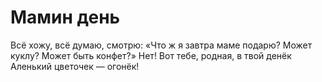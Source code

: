 # Мамин день

Всё хожу, всё думаю, смотрю: «Что ж я завтра маме подарю? Может куклу? Может быть конфет?» Нет! Вот тебе, родная, в твой денёк Аленький цветочек — огонёк!

